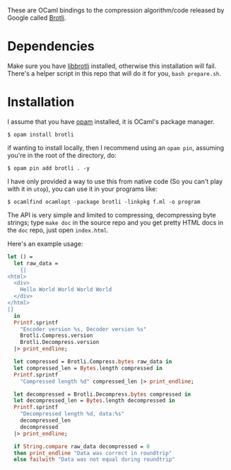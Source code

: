 These are OCaml bindings to the compression algorithm/code released by
Google called [Brotli](https://github.com/google/brotli).

# Dependencies
Make sure you have [libbrotli](https://github.com/bagder/libbrotli)
installed, otherwise this installation will fail. There's a helper
script in this repo that will do it for you, `bash prepare.sh`.

# Installation

I assume that you have [opam](https://opam.ocaml.org) installed, it is
OCaml's package manager.

```shell
$ opam install brotli
```

if wanting to install locally, then I recommend using an `opam pin`,
assuming you're in the root of the directory, do: 

```shell
$ opam pin add brotli . -y
```

I have only provided a way to use this from native code (So you can't
play with it in `utop`), you can use it in your programs like:

```shell
$ ocamlfind ocamlopt -package brotli -linkpkg f.ml -o program
```

The API is very simple and limited to compressing, decompressing byte
strings; type `make doc` in the source repo and you get pretty HTML
docs in the `doc` repo, just open `index.html`.

Here's an example usage:

```ocaml
let () =
  let raw_data =
    {|
<html>
  <div>
    Hello World World World World
  </div>
</html>
|}
  in
  Printf.sprintf
    "Encoder version %s, Decoder version %s"
    Brotli.Compress.version
    Brotli.Decompress.version
  |> print_endline;

  let compressed = Brotli.Compress.bytes raw_data in
  let compressed_len = Bytes.length compressed in
  Printf.sprintf
    "Compressed length %d" compressed_len |> print_endline;

  let decompressed = Brotli.Decompress.bytes compressed in
  let decompressed_len = Bytes.length decompressed in
  Printf.sprintf
    "Decompressed length %d, data:%s"
    decompressed_len
    decompressed
  |> print_endline;

  if String.compare raw_data decompressed = 0
  then print_endline "Data was correct in roundtrip"
  else failwith "Data was not equal during roundtrip"
```
